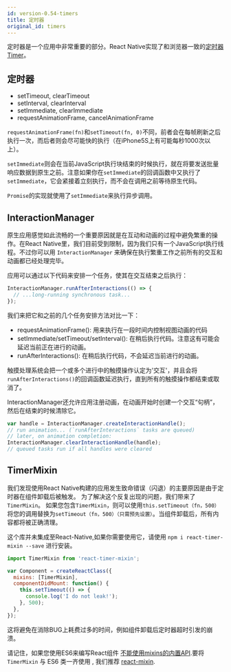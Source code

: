 ```yaml
---
id: version-0.54-timers
title: 定时器
original_id: timers
---
```


定时器是一个应用中非常重要的部分。React Native实现了和浏览器一致的[定时器Timer](https://developer.mozilla.org/en-US/Add-ons/Code_snippets/Timers)。

## 定时器

* setTimeout, clearTimeout
* setInterval, clearInterval
* setImmediate, clearImmediate
* requestAnimationFrame, cancelAnimationFrame

`requestAnimationFrame(fn)`和`setTimeout(fn, 0)`不同，前者会在每帧刷新之后执行一次，而后者则会尽可能快的执行（在iPhone5S上有可能每秒1000次以上）。

`setImmediate`则会在当前JavaScript执行块结束的时候执行，就在将要发送批量响应数据到原生之前。注意如果你在`setImmediate`的回调函数中又执行了`setImmediate`，它会紧接着立刻执行，而不会在调用之前等待原生代码。

`Promise`的实现就使用了`setImmediate`来执行异步调用。

## InteractionManager

原生应用感觉如此流畅的一个重要原因就是在互动和动画的过程中避免繁重的操作。在React Native里，我们目前受到限制，因为我们只有一个JavaScript执行线程。不过你可以用 `InteractionManager` 来确保在执行繁重工作之前所有的交互和动画都已经处理完毕。

应用可以通过以下代码来安排一个任务，使其在交互结束之后执行：

```javascript
InteractionManager.runAfterInteractions(() => {
  // ...long-running synchronous task...
});
```

我们来把它和之前的几个任务安排方法对比一下：

- requestAnimationFrame(): 用来执行在一段时间内控制视图动画的代码
- setImmediate/setTimeout/setInterval(): 在稍后执行代码。注意这有可能会延迟当前正在进行的动画。
- runAfterInteractions(): 在稍后执行代码，不会延迟当前进行的动画。

触摸处理系统会把一个或多个进行中的触摸操作认定为'交互'，并且会将`runAfterInteractions()`的回调函数延迟执行，直到所有的触摸操作都结束或取消了。

InteractionManager还允许应用注册动画，在动画开始时创建一个交互“句柄”，然后在结束的时候清除它。

```javascript
var handle = InteractionManager.createInteractionHandle();
// run animation... (`runAfterInteractions` tasks are queued)
// later, on animation completion:
InteractionManager.clearInteractionHandle(handle);
// queued tasks run if all handles were cleared
```

## TimerMixin

我们发现使用React Native构建的应用发生致命错误（闪退）的主要原因是由于定时器在组件卸载后被触发。 为了解决这个反复出现的问题，我们带来了`TimerMixin`。 如果您包含`TimerMixin`，则可以使用`this.setTimeout（fn，500）`将您的调用替换为`setTimeout（fn，500）（只需预先设置）`。当组件卸载后，所有内容都将被正确清理。

这个库并未集成至React-Native,如果你需要使用它，请使用 `npm i react-timer-mixin --save` 进行安装。

```javascript
import TimerMixin from 'react-timer-mixin';

var Component = createReactClass({
  mixins: [TimerMixin],
  componentDidMount: function() {
    this.setTimeout(() => {
      console.log('I do not leak!');
    }, 500);
  },
});
```

这将避免在消除BUG上耗费过多的时间，例如组件卸载后定时器超时引发的崩溃。

请记住，如果您使用ES6来编写React组件 [不能使用mixins的内置API](https://facebook.github.io/react/blog/2015/01/27/react-v0.13.0-beta-1.html#mixins).要将`TimerMixin` 与 ES6 类一齐使用 , 我们推荐 [react-mixin](https://github.com/brigand/react-mixin).
